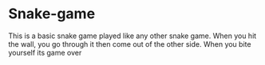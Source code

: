 # Snake-game
This is a basic snake game played like any other snake game. When you hit the wall, you go through it then come out of the other side. When you bite yourself its game over
